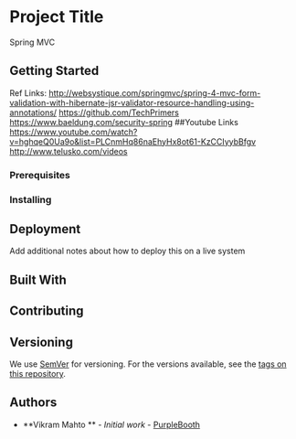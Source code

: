 # Project Title

Spring MVC

## Getting Started
Ref Links:
http://websystique.com/springmvc/spring-4-mvc-form-validation-with-hibernate-jsr-validator-resource-handling-using-annotations/
https://github.com/TechPrimers
https://www.baeldung.com/security-spring
##Youtube Links
https://www.youtube.com/watch?v=hghqeQ0Ua9o&list=PLCnmHq86naEhyHx8ot61-KzCCIyybBfgv
http://www.telusko.com/videos
### Prerequisites
### Installing

## Deployment

Add additional notes about how to deploy this on a live system

## Built With

## Contributing


## Versioning

We use [SemVer](http://semver.org/) for versioning. For the versions available, see the [tags on this repository](https://github.com/your/project/tags). 

## Authors

* **Vikram Mahto ** - *Initial work* - [PurpleBooth](https://github.com/vmahto)

